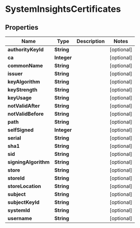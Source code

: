 # SystemInsightsCertificates

## Properties
Name | Type | Description | Notes
------------ | ------------- | ------------- | -------------
**authorityKeyId** | **String** |  |  [optional]
**ca** | **Integer** |  |  [optional]
**commonName** | **String** |  |  [optional]
**issuer** | **String** |  |  [optional]
**keyAlgorithm** | **String** |  |  [optional]
**keyStrength** | **String** |  |  [optional]
**keyUsage** | **String** |  |  [optional]
**notValidAfter** | **String** |  |  [optional]
**notValidBefore** | **String** |  |  [optional]
**path** | **String** |  |  [optional]
**selfSigned** | **Integer** |  |  [optional]
**serial** | **String** |  |  [optional]
**sha1** | **String** |  |  [optional]
**sid** | **String** |  |  [optional]
**signingAlgorithm** | **String** |  |  [optional]
**store** | **String** |  |  [optional]
**storeId** | **String** |  |  [optional]
**storeLocation** | **String** |  |  [optional]
**subject** | **String** |  |  [optional]
**subjectKeyId** | **String** |  |  [optional]
**systemId** | **String** |  |  [optional]
**username** | **String** |  |  [optional]
